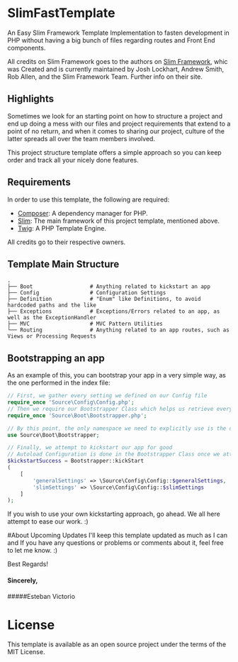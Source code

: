 # SlimFastTemplate
An Easy Slim Framework Template Implementation to fasten development in PHP without having a big bunch of files regarding routes and Front End components.


All credits on Slim Framework goes to the authors on [Slim Framework](https://www.slimframework.com/), whic was Created and is currently maintained by Josh Lockhart, Andrew Smith, Rob Allen, and the Slim Framework Team. Further info on their site.


## Highlights

Sometimes we look for an starting point on how to structure a project and end up doing a mess with our files and project
requirements that extend to a point of no return, and when it comes to sharing our project, culture of the latter 
spreads all over the team members involved.

This project structure template offers a simple approach so you can keep order and track all your nicely done features.

## Requirements
In order to use this template, the following are required:

* [Composer](https://getcomposer.org/): A dependency manager for PHP. 
* [Slim](https://www.slimframework.com/): The main framework of this project template, mentioned above.
* [Twig](https://twig.symfony.com/): A PHP Template Engine.

All credits go to their respective owners.

## Template Main Structure
    .
    ├── Boot                  # Anything related to kickstart an app
    ├── Config                # Configuration Settings
    ├── Definition            # "Enum" like Definitions, to avoid hardcoded paths and the like
    ├── Exceptions            # Exceptions/Errors related to an app, as well as the ExceptionHandler 
    ├── MVC                   # MVC Pattern Utilities
    └── Routing               # Anything related to an app routes, such as Views or Processing Requests


## Bootstrapping an app
As an example of this, you can bootstrap your app in a very simple way, as the one performed in the index file:

```php
// First, we gather every setting we defined on our Config file
require_once 'Source\Config\Config.php';  
// Then we require our Bootstrapper Class which helps us retrieve everything we need according to our app  
require_once 'Source\Boot\Bootstrapper.php';

// By this point, the only namespace we need to explicitly use is the one that our Bootstrapper Class is in.
use Source\Boot\Bootstrapper;

// Finally, we attempt to kickstart our app for good
// Autoload Configuration is done in the Bootstrapper Class once we attempt to kickstart.
$kickstartSuccess = Bootstrapper::kickStart  
(  
    [  
        'generalSettings' => \Source\Config\Config::$generalSettings,  
        'slimSettings' => \Source\Config\Config::$slimSettings  
    ]
);
```

If you wish to use your own kickstarting approach, go ahead. We all here attempt to ease our work. :)



#About Upcoming Updates
I'll keep this template updated as much as I can and If you have any questions or problems or comments about it, feel
free to let me know. :)

Best Regards!

#### Sincerely,
#####Esteban Victorio


# License
This template is available as an open source project under the terms of the MIT License.
